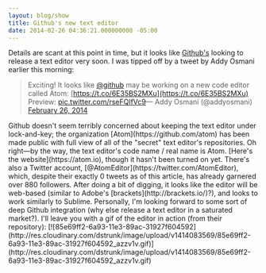 ```yaml
---
layout: blog/show
title: Github's new text editor
date: 2014-02-26 04:36:21.000000000 -05:00
---
```


Details are scant at this point in time, but it looks like [Github's](http://github.com/) looking to release a text editor very soon. I was tipped off by a tweet by Addy Osmani earlier this morning:

> Exciting! It looks like [@github](https://twitter.com/github) may be working on a new code editor called Atom: [https://t.co/6E35BS2MXu](https://t.co/6E35BS2MXu) Preview: [pic.twitter.com/rseFQlfVc9](http://t.co/rseFQlfVc9)— Addy Osmani (@addyosmani) [February 26, 2014](https://twitter.com/addyosmani/statuses/438637505500282881)

<script async="" charset="utf-8" src="//platform.twitter.com/widgets.js"></script> Github doesn't seem terribly concerned about keeping the text editor under lock-and-key; the organization [Atom](https://github.com/atom) has been made public with full view of all of the "secret" text editor's repositories. Oh right—by the way, the text editor's code name / real name is Atom. [Here's the website](https://atom.io), though it hasn't been turned on yet. There's also a Twitter account, [@AtomEditor](https://twitter.com/AtomEditor), which, despite their exactly 0 tweets as of this article, has already garnered over 880 followers. After doing a bit of digging, it looks like the editor will be web-based (similar to Adobe's [brackets](http://brackets.io/)?), and looks to work similarly to Sublime. Personally, I'm looking forward to some sort of deep Github integration (why else release a text editor in a saturated market?). I'll leave you with a gif of the editor in action (from their repository): [![85e69ff2-6a93-11e3-89ac-31927f604592](http://res.cloudinary.com/dstrunk/image/upload/v1414083569/85e69ff2-6a93-11e3-89ac-31927f604592_azzv1v.gif)](http://res.cloudinary.com/dstrunk/image/upload/v1414083569/85e69ff2-6a93-11e3-89ac-31927f604592_azzv1v.gif)

